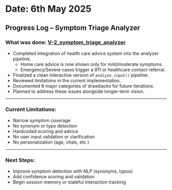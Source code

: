 # Date: 6th May 2025  
## Progress Log – Symptom Triage Analyzer

### What was done:  [V-2_symptom_triage_analyzer](../../code/blacknet/V-2_symptom_triage_analyzer.ipynb)
- Completed integration of health care advice system into the analyzer pipeline.
  - Home care advice is now shown only for mild/moderate symptoms.
  - Emergency/Severe cases trigger a 911 or healthcare contact referral.
- Finalized a clean interactive version of `analyze_input()` pipeline.
- Reviewed limitations in the current implementation.
- Documented 6 major categories of drawbacks for future iterations.
- Planned to address these issues alongside longer-term vision.

---

### Current Limitations:
- Narrow symptom coverage  
- No synonym or typo detection  
- Hardcoded scoring and advice  
- No user input validation or clarification  
- No personalization (age, vitals, etc.)

---

### Next Steps:
- Improve symptom detection with NLP (synonyms, typos)  
- Add confidence scoring and validation  
- Begin session memory or stateful interaction tracking
